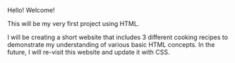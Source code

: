 Hello! Welcome!

This will be my very first project using HTML.

I will be creating a short website that includes 3 different cooking recipes to demonstrate my understanding of various basic HTML concepts. In the future, I will re-visit this website and update it with CSS.

